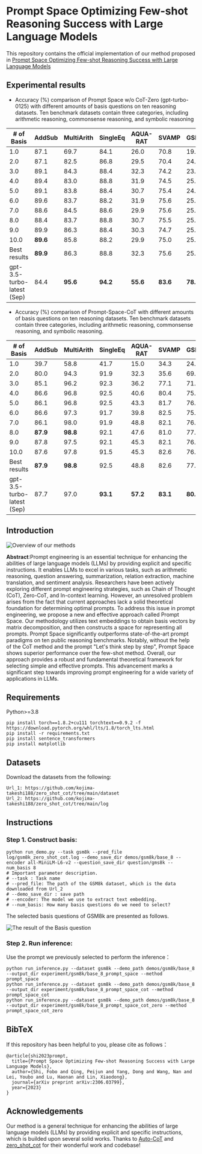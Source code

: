 # Prompt Space Optimizing Few-shot Reasoning Success with Large Language Models

This repository contains the official implementation of our method proposed in [Prompt Space Optimizing Few-shot Reasoning Success with Large Language Models](https://arxiv.org/abs/2306.03799)

## Experimental results

* Accuracy (%) comparison of Prompt Space w/o CoT-Zero (gpt-turbo-0125) with different amounts of basis questions on ten reasoning datasets. Ten benchmark datasets contain three categories, including arithmetic reasoning, commonsense reasoning, and symbolic reasoning

| # of Basis                 | AddSub   | MultiArith | SingleEq | AQUA-RAT | SVAMP    | GSM8K    | CSQA     | STQA     | Letter   | Coin      | Avg      |
| -------------------------- | -------- | ---------- | -------- | -------- | -------- | -------- | -------- | -------- | -------- | --------- | -------- |
| 1.0                        | 87.1     | 69.7       | 84.1     | 26.0     | 70.8     | 19.0     | 77.4     | 46.0     | 3.2      | 15.4      | 49.9     |
| 2.0                        | 87.1     | 82.5       | 86.8     | 29.5     | 70.4     | 24.8     | 77.7     | 45.1     | 2.8      | 57.2      | 56.4     |
| 3.0                        | 89.1     | 84.3       | 88.4     | 32.3     | 74.2     | 23.2     | 78.2     | 52.8     | 4.2      | 41.8      | 56.9     |
| 4.0                        | 89.4     | 83.0       | 88.8     | 31.9     | 74.5     | 25.7     | 78.7     | 55.5     | 3.4      | 30.6      | 56.1     |
| 5.0                        | 89.1     | 83.8       | 88.4     | 30.7     | 75.4     | 24.9     | 78.7     | 56.2     | 4.4      | 51.8      | 58.3     |
| 6.0                        | 89.6     | 83.7       | 88.2     | 31.9     | 75.6     | 25.9     | 79.0     | 61.3     | 4.2      | 63.8      | 60.3     |
| 7.0                        | 88.6     | 84.5       | 88.6     | 29.9     | 75.6     | 25.4     | 79.1     | 60.3     | 4.0      | 59.0      | 59.5     |
| 8.0                        | 88.4     | 83.7       | 88.8     | 30.7     | 75.5     | 25.2     | **80.0** | 62.0     | 3.8      | 61.2      | 59.8     |
| 9.0                        | 89.9     | 86.3       | 88.4     | 30.3     | 74.7     | 25.8     | 79.9     | 61.4     | 5.2      | 60.2      | 60.2     |
| 10.0                       | **89.6** | 85.8       | 88.2     | 29.9     | 75.0     | 25.5     | 79.0     | 62.8     | 4.2      | 60.6      | 60.1     |
| Best results               | **89.9** | 86.3       | 88.8     | 32.3     | 75.6     | 25.9     | **80.0** | 62.8     | 5.2      | 63.8      | 61.1     |
| gpt-3.5-turbo-latest (Sep) | 84.4     | **95.6**   | **94.2** | **55.6** | **83.6** | **78.4** | 74.4     | **62.9** | **76.9** | **100.0** | **80.6** |

* Accuracy (%) comparison of Prompt-Space-CoT with different amounts of basis questions on ten reasoning datasets. Ten benchmark datasets contain three categories, including arithmetic reasoning, commonsense reasoning, and symbolic reasoning.

| # of Basis                 | AddSub   | MultiArith | SingleEq | AQUA-RAT | SVAMP    | GSM8K    | CSQA     | STQA     | Letter   | Coin      | Avg      |
| -------------------------- | -------- | ---------- | -------- | -------- | -------- | -------- | -------- | -------- | -------- | --------- | -------- |
| 1.0                        | 39.7     | 58.8       | 41.7     | 15.0     | 34.3     | 24.7     | 72.2     | 44.6     | **84.4** | 61.8      | 47.7     |
| 2.0                        | 80.0     | 94.3       | 91.9     | 32.3     | 35.6     | 69.3     | 74.4     | 59.7     | 73.0     | 88.0      | 69.9     |
| 3.0                        | 85.1     | 96.2       | 92.3     | 36.2     | 77.1     | 71.1     | 74.8     | 61.7     | 76.0     | **100.0** | 77.1     |
| 4.0                        | 86.6     | 96.8       | 92.5     | 40.6     | 80.4     | 75.7     | 74.0     | 61.9     | 74.2     | 99.6      | 78.2     |
| 5.0                        | 86.1     | 96.8       | 92.5     | 43.3     | 81.7     | 76.1     | 72.5     | 61.6     | 75.6     | 100.0     | 78.6     |
| 6.0                        | 86.6     | 97.3       | 91.7     | 39.8     | 82.5     | 75.6     | 75.6     | 62.5     | 74.4     | 97.8      | 78.4     |
| 7.0                        | 86.1     | 98.0       | 91.9     | 48.8     | 82.1     | 76.6     | 74.1     | 63.6     | 74.0     | 84.2      | 78.0     |
| 8.0                        | **87.9** | **98.8**   | 92.1     | 47.6     | 81.0     | 77.9     | 74.1     | 62.5     | 79.6     | **100.0** | 80.2     |
| 9.0                        | 87.8     | 97.5       | 92.1     | 45.3     | 82.1     | 76.6     | 74.3     | 64.4     | 76.2     | 99.4      | 79.6     |
| 10.0                       | 87.6     | 97.8       | 91.5     | 45.3     | 82.6     | 76.9     | 74.4     | 64.4     | 77.6     | 99.0      | 79.7     |
| Best results               | **87.9** | **98.8**   | 92.5     | 48.8     | 82.6     | 77.9     | 75.6     | 64.4     | 84.4     | **100.0** | 81.3     |
| gpt-3.5-turbo-latest (Sep) | 87.7     | 97.0       | **93.1** | **57.2** | **83.1** | **80.7** | **76.9** | **68.0** | 76.1     | 100.0     | **82.0** |

## Introduction

![Overview of our methods](./overview.jpg)

**Abstract**:Prompt engineering is an essential technique for enhancing the abilities of large language models (LLMs) by providing explicit and specific instructions. It enables LLMs to excel in various tasks, such as arithmetic reasoning, question answering, summarization, relation extraction, machine translation, and sentiment analysis. Researchers have been actively exploring different prompt engineering strategies, such as Chain of Thought (CoT), Zero-CoT, and In-context learning. However, an unresolved problem arises from the fact that current approaches lack a solid theoretical foundation for determining optimal prompts. To address this issue in prompt engineering, we propose a new and effective approach called Prompt Space. Our methodology utilizes text embeddings to obtain basis vectors by matrix decomposition, and then constructs a space for representing all prompts. Prompt Space significantly outperforms state-of-the-art prompt paradigms on ten public reasoning benchmarks. Notably, without the help of the CoT method and the prompt "Let's think step by step", Prompt Space shows superior performance over the few-shot method. Overall, our approach provides a robust and fundamental theoretical framework for selecting simple and effective prompts. This advancement marks a significant step towards improving prompt engineering for a wide variety of applications in LLMs.

## Requirements

Python>=3.8
```
pip install torch==1.8.2+cu111 torchtext==0.9.2 -f https://download.pytorch.org/whl/lts/1.8/torch_lts.html
pip install -r requirements.txt
pip install sentence_transformers
pip install matplotlib
```

## Datasets

Download the datasets from the following:

```
Url_1: https://github.com/kojima-takeshi188/zero_shot_cot/tree/main/dataset
Url_2: https://github.com/kojima-takeshi188/zero_shot_cot/tree/main/log
```

## Instructions

### Step 1. Construct basis:

```shell
python run_demo.py --task gsm8k --pred_file log/gsm8k_zero_shot_cot.log --demo_save_dir demos/gsm8k/base_8 --encoder all-MiniLM-L6-v2 --question_save_dir question/gms8k --num_basis 8
# Important parameter description.
# --task : Task name
# --pred_file: The path of the GSM8k dataset, which is the data downloaded from Url_2
# --demo_save_dir : save path
# --encoder: The model we use to extract text embedding.
# --num_basis: How many basis questions do we need to select?
```
The selected basis questions of GSM8k are presented as follows.

![The result of the Basis question](gsm8k_bias.jpg)

### Step 2. Run inference:

Use the prompt we previously selected to perform the inference：

```shell
python run_inference.py --dataset gsm8k --demo_path demos/gsm8k/base_8 --output_dir experiment/gsm8k/base_8_prompt_space --method prompt_space
python run_inference.py --dataset gsm8k --demo_path demos/gsm8k/base_8 --output_dir experiment/gsm8k/base_8_prompt_space_cot --method prompt_space_cot
python run_inference.py --dataset gsm8k --demo_path demos/gsm8k/base_8 --output_dir experiment/gsm8k/base_8_prompt_space_cot_zero --method prompt_space_cot_zero
```

## BibTeX

If this repository has been helpful to you, please cite as follows：

```
@article{shi2023prompt,
  title={Prompt Space Optimizing Few-shot Reasoning Success with Large Language Models},
  author={Shi, Fobo and Qing, Peijun and Yang, Dong and Wang, Nan and Lei, Youbo and Lu, Haonan and Lin, Xiaodong},
  journal={arXiv preprint arXiv:2306.03799},
  year={2023}
}
```



## Acknowledgements

Our method is a general technique for enhancing the abilities of large language models (LLMs) by providing explicit and specific instructions, which is builded upon several solid works. Thanks to [Auto-CoT](https://github.com/amazon-science/auto-cot) and [zero_shot_cot](https://github.com/kojima-takeshi188/zero_shot_cot) for their wonderful work and codebase!

